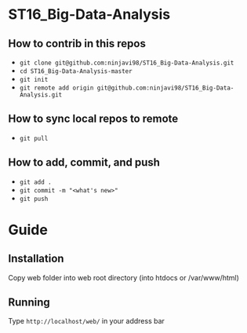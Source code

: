 # ST16_Big-Data-Analysis

## How to contrib in this repos
- `git clone git@github.com:ninjavi98/ST16_Big-Data-Analysis.git`
- `cd ST16_Big-Data-Analysis-master`
- `git init`
- `git remote add origin git@github.com:ninjavi98/ST16_Big-Data-Analysis.git`

## How to sync local repos to remote
- `git pull`

## How to add, commit, and push
- `git add .`
- `git commit -m "<what's new>"`
- `git push`

# Guide

## Installation
Copy web folder into web root directory (into htdocs or /var/www/html)

## Running
Type `http://localhost/web/` in your address bar
